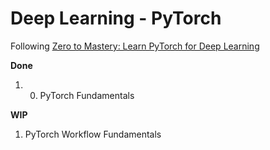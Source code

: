 # Deep Learning - PyTorch

Following [Zero to Mastery: Learn PyTorch for Deep Learning](https://www.learnpytorch.io/00_pytorch_fundamentals/) 

**Done**
1. 00. PyTorch Fundamentals

**WIP**
1. PyTorch Workflow Fundamentals
